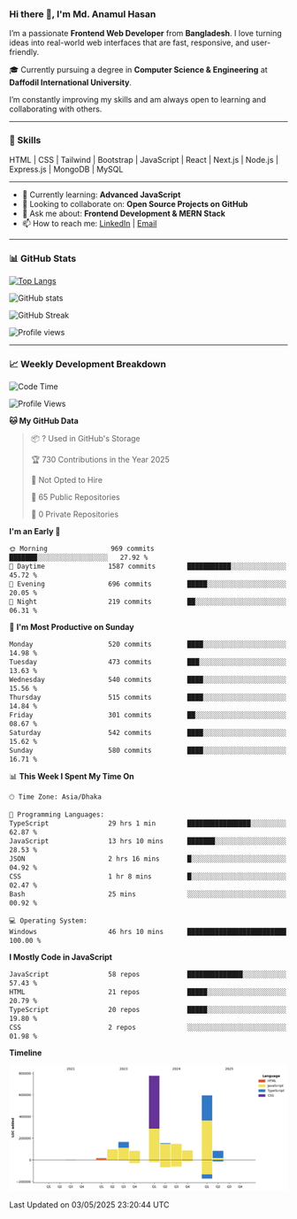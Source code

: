 ### Hi there 👋, I'm Md. Anamul Hasan

I’m a passionate **Frontend Web Developer** from **Bangladesh**. I love turning ideas into real-world web interfaces that are fast, responsive, and user-friendly.

🎓 Currently pursuing a degree in **Computer Science & Engineering** at **Daffodil International University**.

I’m constantly improving my skills and am always open to learning and collaborating with others.

---

### 🚀 Skills
HTML | CSS | Tailwind | Bootstrap | JavaScript | React | Next.js | Node.js | Express.js | MongoDB | MySQL 

---

- 🌱 Currently learning: **Advanced JavaScript**
- 👯 Looking to collaborate on: **Open Source Projects on GitHub**
- 💬 Ask me about: **Frontend Development & MERN Stack**
- 📫 How to reach me: [LinkedIn](https://www.linkedin.com/in/mdanamulhasan201) | [Email](mailto:anamulhasan3625@gmail.com)

---

### 📊 GitHub Stats

[![Top Langs](https://github-readme-stats.vercel.app/api/top-langs/?username=mdanamulhasan201&layout=compact)](https://github.com/anuraghazra/github-readme-stats)

![GitHub stats](https://github-readme-stats.vercel.app/api?username=mdanamulhasan201&show_icons=true&count_private=true&theme=tokyonight)

![GitHub Streak](https://streak-stats.demolab.com?user=mdanamulhasan201&theme=tokyonight)

![Profile views](https://gpvc.arturio.dev/mdanamulhasan201)

---

### 📈 Weekly Development Breakdown

<!--START_SECTION:waka-->
![Code Time](http://img.shields.io/badge/Code%20Time-64%20hrs%2012%20mins-blue)

![Profile Views](http://img.shields.io/badge/Profile%20Views-105-blue)

**🐱 My GitHub Data** 

> 📦 ? Used in GitHub's Storage 
 > 
> 🏆 730 Contributions in the Year 2025
 > 
> 🚫 Not Opted to Hire
 > 
> 📜 65 Public Repositories 
 > 
> 🔑 0 Private Repositories 
 > 
**I'm an Early 🐤** 

```text
🌞 Morning                969 commits         ███████░░░░░░░░░░░░░░░░░░   27.92 % 
🌆 Daytime                1587 commits        ███████████░░░░░░░░░░░░░░   45.72 % 
🌃 Evening                696 commits         █████░░░░░░░░░░░░░░░░░░░░   20.05 % 
🌙 Night                  219 commits         ██░░░░░░░░░░░░░░░░░░░░░░░   06.31 % 
```
📅 **I'm Most Productive on Sunday** 

```text
Monday                   520 commits         ████░░░░░░░░░░░░░░░░░░░░░   14.98 % 
Tuesday                  473 commits         ███░░░░░░░░░░░░░░░░░░░░░░   13.63 % 
Wednesday                540 commits         ████░░░░░░░░░░░░░░░░░░░░░   15.56 % 
Thursday                 515 commits         ████░░░░░░░░░░░░░░░░░░░░░   14.84 % 
Friday                   301 commits         ██░░░░░░░░░░░░░░░░░░░░░░░   08.67 % 
Saturday                 542 commits         ████░░░░░░░░░░░░░░░░░░░░░   15.62 % 
Sunday                   580 commits         ████░░░░░░░░░░░░░░░░░░░░░   16.71 % 
```


📊 **This Week I Spent My Time On** 

```text
🕑︎ Time Zone: Asia/Dhaka

💬 Programming Languages: 
TypeScript               29 hrs 1 min        ████████████████░░░░░░░░░   62.87 % 
JavaScript               13 hrs 10 mins      ███████░░░░░░░░░░░░░░░░░░   28.53 % 
JSON                     2 hrs 16 mins       █░░░░░░░░░░░░░░░░░░░░░░░░   04.92 % 
CSS                      1 hr 8 mins         █░░░░░░░░░░░░░░░░░░░░░░░░   02.47 % 
Bash                     25 mins             ░░░░░░░░░░░░░░░░░░░░░░░░░   00.92 % 

💻 Operating System: 
Windows                  46 hrs 10 mins      █████████████████████████   100.00 % 
```

**I Mostly Code in JavaScript** 

```text
JavaScript               58 repos            ██████████████░░░░░░░░░░░   57.43 % 
HTML                     21 repos            █████░░░░░░░░░░░░░░░░░░░░   20.79 % 
TypeScript               20 repos            █████░░░░░░░░░░░░░░░░░░░░   19.80 % 
CSS                      2 repos             ░░░░░░░░░░░░░░░░░░░░░░░░░   01.98 % 
```



**Timeline**

![Lines of Code chart](https://raw.githubusercontent.com/mdanamulhasan201/mdanamulhasan201/main/assets/bar_graph.png)


 Last Updated on 03/05/2025 23:20:44 UTC
<!--END_SECTION:waka-->

